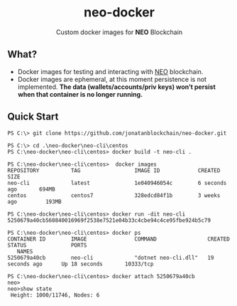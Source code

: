 <h1 align="center">neo-docker</h1>

<p align="center">
  Custom docker images for <b>NEO</b> Blockchain
</p>

## What?

- Docker images for testing and interacting with [NEO](http://neo.org/) blockchain.
- Docker images are ephemeral, at this moment persistence is not implemented. **The data (wallets/accounts/priv keys) won’t persist when that container is no longer running.**

## Quick Start

```
PS C:\> git clone https://github.com/jonatanblockchain/neo-docker.git
```
```
PS C:\> cd .\neo-docker\neo-cli\centos
PS C:\neo-docker\neo-cli\centos> docker build -t neo-cli .
```
```
PS C:\neo-docker\neo-cli\centos>  docker images
REPOSITORY          TAG                 IMAGE ID            CREATED             SIZE
neo-cli             latest              1e040946054c        6 seconds ago       694MB
centos              centos7             328edcd84f1b        3 weeks ago         193MB
```
```
PS C:\neo-docker\neo-cli\centos> docker run -dit neo-cli
5250679a40cb560840016969f2538e7521e04b33c4cbe94c4ce95fbe924b5c79
```
```
PS C:\neo-docker\neo-cli\centos> docker ps
CONTAINER ID        IMAGE               COMMAND                CREATED             STATUS              PORTS
   NAMES
5250679a40cb        neo-cli             "dotnet neo-cli.dll"   19 seconds ago      Up 18 seconds       10333/tcp
```
```
PS C:\neo-docker\neo-cli\centos> docker attach 5250679a40cb
neo>
neo>show state
 Height: 1000/11746, Nodes: 6
```

